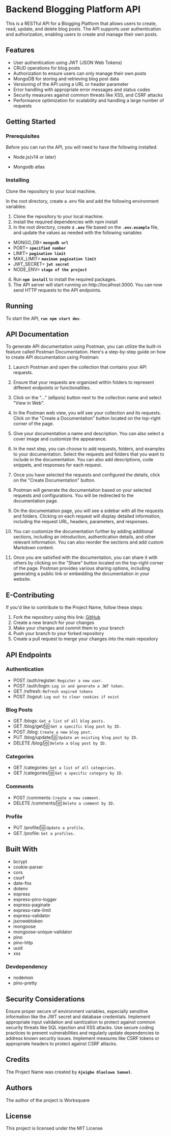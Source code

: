 # **Backend Blogging Platform API**

This is a RESTful API for a Blogging Platform that allows users to create, read, update, and delete blog posts. The API supports user authentication and authorization, enabling users to create and manage their own posts.

## **Features**

- User authentication using JWT (JSON Web Tokens)
- CRUD operations for blog posts
- Authorization to ensure users can only manage their own posts
- MongoDB for storing and retrieving blog post data
- Versioning of the API using a URL or header parameter
- Error handling with appropriate error messages and status codes
- Security measures against common threats like XSS, and CSRF attacks
- Performance optimization for scalability and handling a large number of requests

## **Getting Started**

### **Prerequisites**

Before you can run the API, you will need to have the following installed:

- Node.js(v14 or later)

- Mongodb atlas

### **Installing**

Clone the repository to your local machine.

In the root directory, create a .env file and add the
following environment variables:

1. Clone the repository to your local machine.
2. Install the required dependencies with npm install
3. In the root directory, create a **`.env`** file based on the **`.env.example`** file, and update the values as needed with the following variables

- MONGO_DB= **`mongodb url`**
- PORT= **`specified number`**
- LIMIT= **`pagination limit`**
- MAX_LIMIT= **`maximum pagination limit`**
- JWT_SECRET= **`jwt secret`**
- NODE_ENV= **`stage of the project`**

4. Run **`npm install`** to install the required packages.
5. The API server will start running on http://localhost:3000. You can now send HTTP requests to the API endpoints.

## **Running**

To start the API, **`run npm start dev`**.

## **API Documentation**

To generate API documentation using Postman, you can utilize the built-in feature called Postman Documentation. Here's a step-by-step guide on how to create API documentation using Postman:

1. Launch Postman and open the collection that contains your API requests.

2. Ensure that your requests are organized within folders to represent different endpoints or functionalities.

3. Click on the "..." (ellipsis) button next to the collection name and select "View in Web".

4. In the Postman web view, you will see your collection and its requests. Click on the "Create a Documentation" button located on the top-right corner of the page.

5. Give your documentation a name and description. You can also select a cover image and customize the appearance.

6. In the next step, you can choose to add requests, folders, and examples to your documentation. Select the requests and folders that you want to include in the documentation. You can also add descriptions, code snippets, and responses for each request.

7. Once you have selected the requests and configured the details, click on the "Create Documentation" button.

8. Postman will generate the documentation based on your selected requests and configurations. You will be redirected to the documentation page.

9. On the documentation page, you will see a sidebar with all the requests and folders. Clicking on each request will display detailed information, including the request URL, headers, parameters, and responses.

10. You can customize the documentation further by adding additional sections, including an introduction, authentication details, and other relevant information. You can also reorder the sections and add custom Markdown content.

11. Once you are satisfied with the documentation, you can share it with others by clicking on the "Share" button located on the top-right corner of the page. Postman provides various sharing options, including generating a public link or embedding the documentation in your website.

## **E-Contributing**

If you'd like to contribute to the Project Name, follow these steps:

1. Fork the repository using this link: [GitHub](https://github.com/olaobey/Backend-blogging-platform.git)
2. Create a new branch for your changes
3. Make your changes and commit them to your branch
4. Push your branch to your forked repository
5. Create a pull request to merge your changes into the main repository

## **API Endpoints**

### **Authentication**

- POST /auth/register: `Register a new user.`
- POST /auth/login: `Log in and generate a JWT token.`
- GET /refresh: `Refresh expired tokens`
- POST /logout: `Log out to clear cookies if exist`

### **Blog Posts**

- GET /blogs: `Get a list of all blog posts.`
- GET /blog/get/:id: `Get a specific blog post by ID.`
- POST /blog: `Create a new blog post.`
- PUT /blog/update/:id: `Update an existing blog post by ID.`
- DELETE /blog/:id: `Delete a blog post by ID.`

### **Categories**

- GET /categories: `Get a list of all categories.`
- GET /categories/:id: `Get a specific category by ID.`

### **Comments**

- POST /comments: `Create a new comment.`
- DELETE /comments/:id: `Delete a comment by ID.`

### **Profile**

- PUT /profile/:id: `Update a profile.`
- GET /profile: `Get a profiles.`

## **Built With**

- bcrypt
- cookie-parser
- cors
- csurf
- date-fns
- dotenv
- express
- express-pino-logger
- express-paginate
- express-rate-limit
- express-validator
- jsonwebtoken
- mongoose
- mongoose-unique-validator
- pino
- pino-http
- uuid
- xss

### **Devdependency**

- nodemon
- pino-pretty

## **Security Considerations**

Ensure proper secure of environment variables, especially sensitive information like the JWT secret and database credentials.
Implement appropriate input validation and sanitization to protect against common security threats like SQL injection and XSS attacks.
Use secure coding practices to prevent vulnerabilities and regularly update dependencies to address known security issues.
Implement measures like CSRF tokens or appropriate headers to protect against CSRF attacks.

## **Credits**

The Project Name was created by **`Ajeigbe Olaoluwa Samuel`**.

## **Authors**

The author of the project is Worksquare

## **License**

This project is licensed under the MIT License
